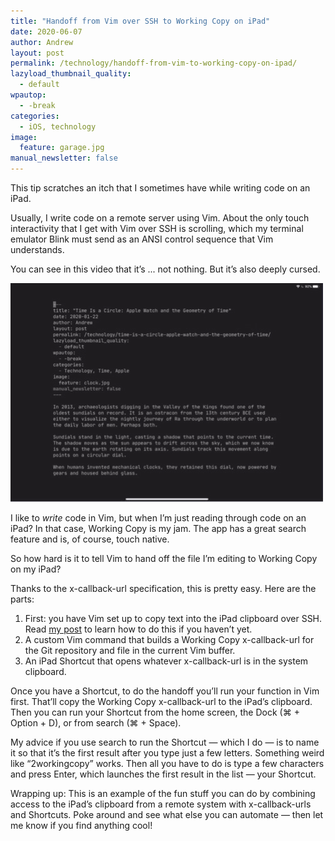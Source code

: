 ```yaml
---
title: "Handoff from Vim over SSH to Working Copy on iPad"
date: 2020-06-07
author: Andrew
layout: post
permalink: /technology/handoff-from-vim-to-working-copy-on-ipad/
lazyload_thumbnail_quality:
  - default
wpautop:
  - -break
categories:
  - iOS, technology
image:
  feature: garage.jpg
manual_newsletter: false
---
```

This tip scratches an itch that I sometimes have while writing code on an iPad.

Usually, I write code on a remote server using Vim. About the only touch interactivity that I get with Vim over SSH is scrolling, which my terminal emulator Blink must send as an ANSI control sequence that Vim understands.

You can see in this video that it’s ... not nothing. But it’s also deeply cursed.

<img src="/images/scrolling-vim-ssh.gif"/>

I like to _write_ code in Vim, but when I’m just reading through code on an iPad? In that case, Working Copy is my jam. The app has a great search feature and is, of course, touch native.

So how hard is it to tell Vim to hand off the file I’m editing to Working Copy on my iPad?

Thanks to the x-callback-url specification, this is pretty easy. Here are the parts:

1. First: you have Vim set up to copy text into the iPad clipboard over SSH. Read [my post](https://andrewbrookins.com/technology/copying-to-the-ios-clipboard-over-ssh-with-control-codes/) to learn how to do this if you haven’t yet.
2. A custom Vim command that builds a Working Copy x-callback-url for the Git repository and file in the current Vim buffer.
3. An iPad Shortcut that opens whatever x-callback-url is in the system clipboard.

Once you have a Shortcut, to do the handoff you’ll run your function in Vim first. That’ll copy the Working Copy x-callback-url to the iPad’s clipboard. Then you can run your Shortcut from the home screen, the Dock (⌘ + Option + D), or from search (⌘ + Space).

My advice if you use search to run the Shortcut — which I do — is to name it so that it’s the first result after you type just a few letters. Something weird like “2workingcopy” works. Then all you have to do is type a few characters and press Enter, which launches the first result in the list — your Shortcut.

Wrapping up: This is an example of the fun stuff you can do by combining access to the iPad’s clipboard from a remote system with x-callback-urls and Shortcuts. Poke around and see what else you can automate — then let me know if you find anything cool!